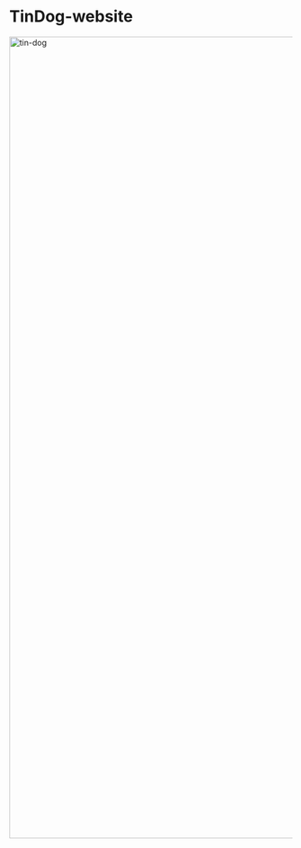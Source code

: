 # TinDog-website

<img width="1428" alt="tin-dog" src="https://user-images.githubusercontent.com/59740034/119237678-adf71000-bb5b-11eb-9b07-73f955dc68e3.png">
